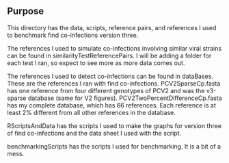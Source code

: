 ## Purpose

This directory has the data, scripts, reference pairs, and references I
  used to benchmark find co-infections version three.

The references I used to simulate co-infections involving similar viral
  strains can be found in similarityTestReferencePairs. I will be adding
  a folder for each test I ran, so expect to see more as more data comes
  out.

The references I used to detect co-infections can be found in dataBases.
  These are the references I ran with find co-infections.
  PCV2SparseCp.fasta has one reference from four different genotypes of
  PCV2 and was the v3-sparse database (same for V2 figures).
  PCV2TwoPercentDifferenceCp.fasta has my complete database, which has
  66 references. Each reference is at least 2% different from all other
  references in the database.

RScriptsAndData has the scripts I used to make the graphs for version
  three of find co-infections and the data sheet I used with the script.

benchmarkingScripts has the scripts I used for benchmarking. It is a bit
  of a mess.
